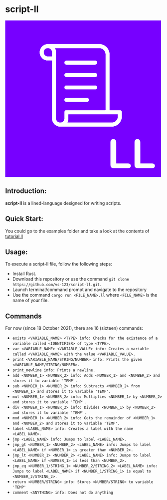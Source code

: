 # script-ll

![script-ll](https://github.com/vs-123/script-ll/blob/main/images/LL-icon.png)


## Introduction:
**script-ll** is a lined-language designed for writing scripts.

## Quick Start:
You could go to the examples folder and take a look at the contents of [tutorial.ll](https://github.com/vs-123/script-ll/blob/main/examples/tutorial.ll)

## Usage:
To execute a script-ll file, follow the following steps:
 - Install Rust.
 - Download this repository or use the command `git clone https://github.com/vs-123/script-ll.git`.
 - Launch terminal/command prompt and navigate to the repository
 - Use the command `cargo run <FILE_NAME>.ll` where `<FILE_NAME>` is the name of your file.

## Commands
For now (since 18 October 2021), there are 16 (sixteen) commands:
 - `exists <VARIABLE_NAME> <TYPE> info: Checks for the existence of a variable called <IDENTIFIER> of type <TYPE>.`
 - `var <VARIABLE_NAME> <VARIABLE_VALUE> info: Creates a variable called <VARIABLE_NAME> with the value <VARIABLE_VALUE>.`
 - `print <VARIABLE_NAME/STRING/NUMBER> info: Prints the given <VARIABLE_NAME/STRING/NUMBER>.`
 - `print_newline info: Prints a newline.`
 - `add <NUMBER_1> <NUMBER_2> info: Adds <NUMBER_1> and <NUMBER_2> and stores it to variable 'TEMP'.`
 - `sub <NUMBER_1> <NUMBER_2> info: Subtracts <NUMBER_2> from <NUMBER_1> and stores it to variable 'TEMP'.`
 - `mul <NUMBER_1> <NUMBER_2> info: Multiplies <NUMBER_1> by <NUMBER_2> and stores it to variable 'TEMP'.`
 - `div <NUMBER_1> <NUMBER_2> info: Divides <NUMBER_1> by <NUMBER_2> and stores it to variable 'TEMP'.`
 - `mod <NUMBER_1> <NUMBER_2> info: Gets the remainder of <NUMBER_1> and <NUMBER_2> and stores it to variable 'TEMP'.`
 - `label <LABEL_NAME> info: Creates a label with the name <LABEL_NAME>.`
 - `jmp <LABEL_NAME> info: Jumps to label <LABEL_NAME>.`
 - `jmp_gt <NUMBER_1> <NUMBER_2> <LABEL_NAME> info: Jumps to label <LABEL_NAME> if <NUMBER_1> is greater than <NUMBER_2>.`
 - `jmp_lt <NUMBER_1> <NUMBER_2> <LABEL_NAME> info: Jumps to label <LABEL_NAME> if <NUMBER_1> is less than <NUMBER_2>.`
 - `jmp_eq <NUMBER_1/STRING_1> <NUMBER_2/STRING_2> <LABEL_NAME> info: Jumps to label <LABEL_NAME> if <NUMBER_1/STRING_1> is equal to <NUMBER_2/STRING_2>.`
 - `return <NUMBER/STRING> info: Stores <NUMBER/STRING> to variable 'TEMP'`
 - `comment <ANYTHING> info: Does not do anything`
